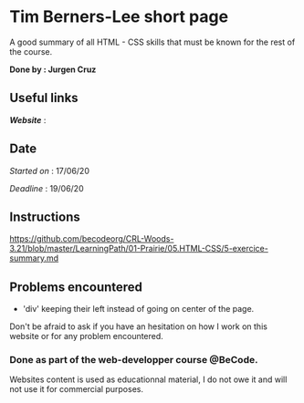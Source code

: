 Tim Berners-Lee short page  
=====================
A good summary of all HTML - CSS skills that must be known for the rest of the course.


**Done by : Jurgen Cruz**


Useful links
------------

*__Website__* : 


Date
----  
*Started on* : 17/06/20  

*Deadline* : 19/06/20   


Instructions
------------  

https://github.com/becodeorg/CRL-Woods-3.21/blob/master/LearningPath/01-Prairie/05.HTML-CSS/5-exercice-summary.md


Problems encountered
---------------------

* 'div' keeping their left instead of going on center of the page.

Don't be afraid to ask if you have an hesitation on how I work on this website or for any problem encountered.

### Done as part of the web-developper course @BeCode.

Websites content is used as educationnal material, I do not owe it and will not use it for commercial purposes.
